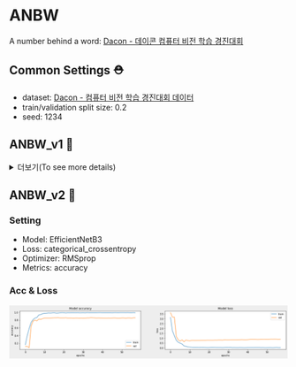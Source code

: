 # ANBW
A number behind a word: [Dacon - 데이콘 컴퓨터 비전 학습 경진대회](https://dacon.io/competitions/official/235626/overview/description)

## Common Settings :rescue_worker_helmet:

- dataset: [Dacon - 컴퓨터 비전 학습 경진대회 데이터](https://dacon.io/competitions/official/235626/data)
- train/validation split size: 0.2
- seed: 1234

## ANBW_v1 :thinking:
<details>
  <summary> 더보기(To see more details)</summary>
  ### Setting

- Model: Baseline Model([Dacon - 컴퓨터 비전 학습 경진대회 베이스라인 CNN)](https://dacon.io/competitions/official/235626/codeshare/1555?page=1&dtype=recent)
- Loss: categorical_crossentropy
- Optimizer: Adam
- Metrics: accuracy

### Acc & Loss 
![](./img/v1/ANBWv1_acc_loss.png)
</details>

## ANBW_v2 :cowboy_hat_face:

### Setting

- Model: EfficientNetB3
- Loss: categorical_crossentropy
- Optimizer: RMSprop
- Metrics: accuracy

### Acc & Loss

![](./img/v2/ANBWv2_acc_loss.png)
